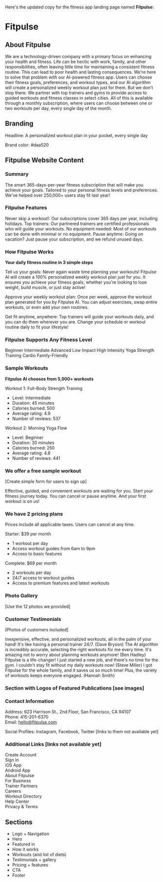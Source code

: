 Here's the updated copy for the fitness app landing page named **Fitpulse**:
# Fitpulse

## About Fitpulse

We are a technology-driven company with a primary focus on enhancing your health and fitness. Life can be hectic with work, family, and other responsibilities, often leaving little time for maintaining a consistent fitness routine. This can lead to poor health and lasting consequences. We're here to solve that problem with our AI-powered fitness app. Users can choose their fitness goals, preferences, and workout types, and our AI algorithm will create a personalized weekly workout plan just for them. But we don’t stop there. We partner with top trainers and gyms to provide access to guided workouts and fitness classes in select cities. All of this is available through a monthly subscription, where users can choose between one or two workouts per day, every single day of the month.

## Branding

Headline: A personalized workout plan in your pocket, every single day

Brand color: #daa520

## Fitpulse Website Content

### Summary

The smart 365-days-per-year fitness subscription that will make you achieve your goals. Tailored to your personal fitness levels and preferences. We've helped over 250,000+ users stay fit last year!

### Fitpulse Features

Never skip a workout!: Our subscriptions cover 365 days per year, including holidays.
Top trainers: Our partnered trainers are certified professionals who will guide your workouts.
No equipment needed: Most of our workouts can be done with minimal or no equipment.
Pause anytime: Going on vacation? Just pause your subscription, and we refund unused days.

### How Fitpulse Works



**Your daily fitness routine in 3 simple steps**

Tell us your goals: Never again waste time planning your workouts! Fitpulse AI will create a 100% personalized weekly workout plan just for you. It ensures you achieve your fitness goals, whether you're looking to lose weight, build muscle, or just stay active!

Approve your weekly workout plan: Once per week, approve the workout plan generated for you by Fitpulse AI. You can adjust exercises, swap entire workouts, or even add your own routines.

Get fit anytime, anywhere: Top trainers will guide your workouts daily, and you can do them wherever you are. Change your schedule or workout routine daily to fit your lifestyle!

### Fitpulse Supports Any Fitness Level

Beginner
Intermediate
Advanced
Low Impact
High Intensity
Yoga
Strength Training
Cardio
Family-Friendly

### Sample Workouts

**Fitpulse AI chooses from 5,000+ workouts**

Workout 1: Full-Body Strength Training

- Level: Intermediate
- Duration: 45 minutes
- Calories burned: 500
- Average rating: 4.9
- Number of reviews: 537

Workout 2: Morning Yoga Flow

- Level: Beginner
- Duration: 30 minutes
- Calories burned: 250
- Average rating: 4.8
- Number of reviews: 441

### We offer a free sample workout

[Create simple form for users to sign up]

Effective, guided, and convenient workouts are waiting for you. Start your fitness journey today. You can cancel or pause anytime. And your first workout is on us!

### We have 2 pricing plans

Prices include all applicable taxes. Users can cancel at any time.

Starter: $39 per month

- 1 workout per day
- Access workout guides from 6am to 9pm
- Access to basic features

Complete: $69 per month

- 2 workouts per day
- 24/7 access to workout guides
- Access to premium features and latest workouts

### Photo Gallery

[Use the 12 photos we provided]

### Customer Testimonials

[Photos of customers included]

Inexpensive, effective, and personalized workouts, all in the palm of your hand! It's like having a personal trainer 24/7. (Dave Bryson)
The AI algorithm is incredibly accurate, selecting the right workouts for me every time. It's amazing not to worry about planning workouts anymore! (Ben Hadley)
Fitpulse is a life-changer! I just started a new job, and there's no time for the gym. I couldn't stay fit without my daily workouts now! (Steve Miller)
I got Fitpulse for the whole family, and it saves us so much time! Plus, the variety of workouts keeps everyone engaged. (Hannah Smith)

### Section with Logos of Featured Publications [see images]

### Contact Information

Address: 623 Harrison St., 2nd Floor, San Francisco, CA 94107  
Phone: 415-201-6370  
Email: hello@fitpulse.com

Social Profiles: Instagram, Facebook, Twitter [links to them not available yet]

### Additional Links [links not available yet]

Create Account  
Sign In  
iOS App  
Android App  
About Fitpulse  
For Business  
Trainer Partners  
Careers  
Workout Directory  
Help Center  
Privacy & Terms

## Sections

- Logo + Navigation
- Hero
- Featured in
- How it works
- Workouts (and list of diets)
- Testimonials + gallery
- Pricing + features
- CTA
- Footer



